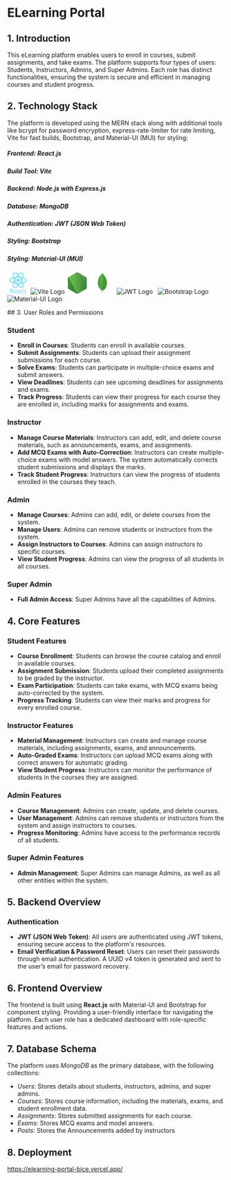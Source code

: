 # ELearning Portal
## 1. Introduction

This eLearning platform enables users to enroll in courses, submit assignments, and take exams. The platform supports four types of users: Students, Instructors, Admins, and Super Admins. Each role has distinct functionalities, ensuring the system is secure and efficient in managing courses and student progress.

## 2. Technology Stack
The platform is developed using the MERN stack along with additional tools like bcrypt for password encryption, express-rate-limiter for rate limiting, Vite for fast builds, Bootstrap, and Material-UI (MUI) for styling:
<h5>Frontend: React.js </h5> 
<h5>Build Tool: Vite</h5> 
<h5>Backend: Node.js with Express.js  </h5>
<h5>Database: MongoDB </h5> 
<h5>Authentication: JWT (JSON Web Token)</h5> 
<h5>Styling: Bootstrap </h5> 
<h5>Styling: Material-UI (MUI)</h5>
<p align="left" >
 
<img src="https://raw.githubusercontent.com/devicons/devicon/master/icons/react/react-original-wordmark.svg" alt="react" width="50px" height="50px"/>
<img src="https://vitejs.dev/logo.svg" alt="Vite Logo" style="width:50px; height:50px;">
<img src="https://raw.githubusercontent.com/devicons/devicon/master/icons/nodejs/nodejs-original.svg" width="50px" height="50px"/>&nbsp;
<img src="https://raw.githubusercontent.com/devicons/devicon/master/icons/mongodb/mongodb-original.svg" width="50px" height="50px"/>&nbsp;
<img src="https://jwt.io/img/pic_logo.svg" alt="JWT Logo" style="width:50px; height:50px;">&nbsp;&nbsp;
<img src="https://upload.wikimedia.org/wikipedia/commons/b/b2/Bootstrap_logo.svg" alt="Bootstrap Logo" style="width:50px; height:50px;">&nbsp;
<img src="https://mui.com/static/logo.png" alt="Material-UI Logo" style="width:50px; height:50px;">

</p>
## 3. User Roles and Permissions

### Student
- **Enroll in Courses**: Students can enroll in available courses.
- **Submit Assignments**: Students can upload their assignment submissions for each course.
- **Solve Exams**: Students can participate in multiple-choice exams and submit answers.
- **View Deadlines**: Students can see upcoming deadlines for assignments and exams.
- **Track Progress**: Students can view their progress for each course they are enrolled in, including marks for assignments and exams.

### Instructor
- **Manage Course Materials**: Instructors can add, edit, and delete course materials, such as announcements, exams, and assignments.
- **Add MCQ Exams with Auto-Correction**: Instructors can create multiple-choice exams with model answers. The system automatically corrects student submissions and displays the marks.
- **Track Student Progress**: Instructors can view the progress of students enrolled in the courses they teach.

### Admin
- **Manage Courses**: Admins can add, edit, or delete courses from the system.
- **Manage Users**: Admins can remove students or instructors from the system.
- **Assign Instructors to Courses**: Admins can assign instructors to specific courses.
- **View Student Progress**: Admins can view the progress of all students in all courses.

### Super Admin
- **Full Admin Access**: Super Admins have all the capabilities of Admins.

## 4. Core Features

### Student Features
- **Course Enrollment**: Students can browse the course catalog and enroll in available courses.
- **Assignment Submission**: Students upload their completed assignments to be graded by the instructor.
- **Exam Participation**: Students can take exams, with MCQ exams being auto-corrected by the system.
- **Progress Tracking**: Students can view their marks and progress for every enrolled course.
  
### Instructor Features
- **Material Management**: Instructors can create and manage course materials, including assignments, exams, and announcements.
- **Auto-Graded Exams**: Instructors can upload MCQ exams along with correct answers for automatic grading.
- **View Student Progress**: Instructors can monitor the performance of students in the courses they are assigned.

### Admin Features
- **Course Management**: Admins can create, update, and delete courses.
- **User Management**: Admins can remove students or instructors from the system and assign instructors to courses.
- **Progress Monitoring**: Admins have access to the performance records of all students.

### Super Admin Features
- **Admin Management**: Super Admins can manage Admins, as well as all other entities within the system.

## 5. Backend Overview

### Authentication
- **JWT (JSON Web Token)**: All users are authenticated using JWT tokens, ensuring secure access to the platform's resources.
- **Email Verification & Password Reset**: Users can reset their passwords through email authentication. A UUID v4 token is generated and sent to the user’s email for password recovery.

## 6. Frontend Overview

The frontend is built using **React.js** with Material-UI and Bootstrap for component styling. Providing a user-friendly interface for navigating the platform. Each user role has a dedicated dashboard with role-specific features and actions.

## 7. Database Schema

The platform uses *MongoDB* as the primary database, with the following collections:
- *Users*: Stores details about students, instructors, admins, and super admins.
- *Courses*: Stores course information, including the materials, exams, and student enrollment data.
- *Assignments*: Stores submitted assignments for each course.
- *Exams*: Stores MCQ exams and model answers.
- *Posts*: Stores the Announcements added by instructors

## 8. Deployment
https://elearning-portal-bice.vercel.app/


